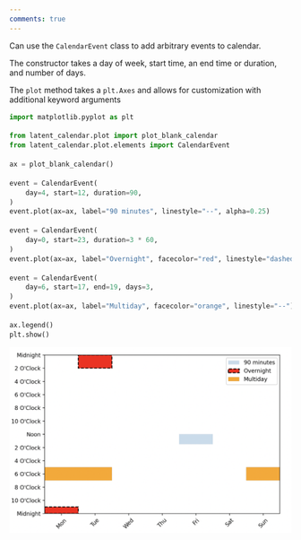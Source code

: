 ```yaml
---
comments: true
---
```

Can use the `CalendarEvent` class to add arbitrary events to calendar. 

The constructor takes a day of week, start time, an end time or duration, and 
number of days. 

The `plot` method takes a `plt.Axes` and allows for customization with additional
keyword arguments

```python
import matplotlib.pyplot as plt

from latent_calendar.plot import plot_blank_calendar
from latent_calendar.plot.elements import CalendarEvent

ax = plot_blank_calendar()

event = CalendarEvent(
    day=4, start=12, duration=90, 
)
event.plot(ax=ax, label="90 minutes", linestyle="--", alpha=0.25)

event = CalendarEvent(
    day=0, start=23, duration=3 * 60,
)
event.plot(ax=ax, label="Overnight", facecolor="red", linestyle="dashed", lw=1.5)

event = CalendarEvent(
    day=6, start=17, end=19, days=3, 
)
event.plot(ax=ax, label="Multiday", facecolor="orange", linestyle="--")

ax.legend()
plt.show()
```


![Arbitrary Events](./../../images/arbitrary-events.png)
